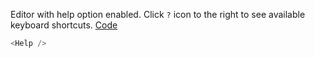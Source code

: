 Editor with help option enabled. Click `?` icon to the right to see available keyboard shortcuts. <a target="_blank" href="https://github.com/nib-edit/Nib/blob/master/packages/docs/demo/Help/index.jsx">Code</a>

```js
<Help />
```
